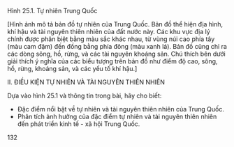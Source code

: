 Hình 25.1. Tự nhiên Trung Quốc

[Hình ảnh mô tả bản đồ tự nhiên của Trung Quốc. Bản đồ thể hiện địa hình, khí hậu và tài nguyên thiên nhiên của đất nước này. Các khu vực địa lý chính được phân biệt bằng màu sắc khác nhau, từ vùng núi cao phía tây (màu cam đậm) đến đồng bằng phía đông (màu xanh lá). Bản đồ cũng chỉ ra các dòng sông, hồ, rừng, và các tài nguyên khoáng sản. Chú thích bên dưới giải thích ý nghĩa của các biểu tượng trên bản đồ như điểm độ cao, sông, hồ, rừng, khoáng sản, và các yếu tố khí hậu.]

II. ĐIỀU KIỆN TỰ NHIÊN VÀ TÀI NGUYÊN THIÊN NHIÊN

Dựa vào hình 25.1 và thông tin trong bài, hãy cho biết:
- Đặc điểm nổi bật về tự nhiên và tài nguyên thiên nhiên của Trung Quốc.
- Phân tích ảnh hưởng của đặc điểm tự nhiên và tài nguyên thiên nhiên đến phát triển kinh tế - xã hội Trung Quốc.

132